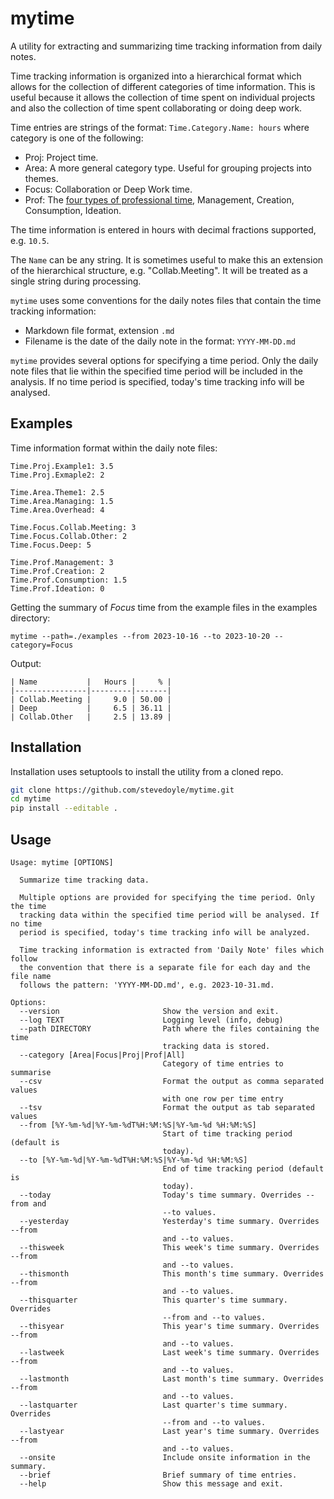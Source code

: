 # mytime

A utility for extracting and summarizing time tracking information from daily
notes.

Time tracking information is organized into a hierarchical format which allows
for the collection of different categories of time information. This is useful
because it allows the collection of time spent on individual projects and also
the collection of time spent collaborating or doing deep work.

Time entries are strings of the format: `Time.Category.Name: hours` where
category is one of the following:

- Proj: Project time.
- Area: A more general category type. Useful for grouping projects into themes.
- Focus: Collaboration or Deep Work time.
- Prof: The [four types of professional time](https://www.sahilbloom.com/newsletter/the-4-types-of-professional-time?ref=mattrutherford.co.uk), Management, Creation, Consumption, Ideation.

The time information is entered in hours with decimal fractions supported, e.g. `10.5`.

The `Name` can be any string. It is sometimes useful to make this an extension
of the hierarchical structure, e.g. "Collab.Meeting". It will be treated as a
single string during processing.

`mytime` uses some conventions for the daily notes files that contain the time
tracking information:

- Markdown file format, extension `.md`
- Filename is the date of the daily note in the format: `YYYY-MM-DD.md`

`mytime` provides several options for specifying a time period. Only the daily
note files that lie within the specified time period will be included in the
analysis. If no time period is specified, today's time tracking info will be
analysed.

## Examples

Time information format within the daily note files:

```
Time.Proj.Example1: 3.5
Time.Proj.Exmaple2: 2

Time.Area.Theme1: 2.5
Time.Area.Managing: 1.5
Time.Area.Overhead: 4

Time.Focus.Collab.Meeting: 3
Time.Focus.Collab.Other: 2
Time.Focus.Deep: 5

Time.Prof.Management: 3
Time.Prof.Creation: 2
Time.Prof.Consumption: 1.5
Time.Prof.Ideation: 0
```

Getting the summary of *Focus* time from the example files in the examples directory:
```
mytime --path=./examples --from 2023-10-16 --to 2023-10-20 --category=Focus
```

Output:
```text
| Name           |   Hours |     % |
|----------------|---------|-------|
| Collab.Meeting |     9.0 | 50.00 |
| Deep           |     6.5 | 36.11 |
| Collab.Other   |     2.5 | 13.89 |
```



## Installation

Installation uses setuptools to install the utility from a cloned repo.

```bash
git clone https://github.com/stevedoyle/mytime.git
cd mytime
pip install --editable .
```

## Usage

```
Usage: mytime [OPTIONS]

  Summarize time tracking data.

  Multiple options are provided for specifying the time period. Only the time
  tracking data within the specified time period will be analysed. If no time
  period is specified, today's time tracking info will be analyzed.

  Time tracking information is extracted from 'Daily Note' files which follow
  the convention that there is a separate file for each day and the file name
  follows the pattern: 'YYYY-MM-DD.md', e.g. 2023-10-31.md.

Options:
  --version                       Show the version and exit.
  --log TEXT                      Logging level (info, debug)
  --path DIRECTORY                Path where the files containing the time
                                  tracking data is stored.
  --category [Area|Focus|Proj|Prof|All]
                                  Category of time entries to summarise
  --csv                           Format the output as comma separated values
                                  with one row per time entry
  --tsv                           Format the output as tab separated values
  --from [%Y-%m-%d|%Y-%m-%dT%H:%M:%S|%Y-%m-%d %H:%M:%S]
                                  Start of time tracking period (default is
                                  today).
  --to [%Y-%m-%d|%Y-%m-%dT%H:%M:%S|%Y-%m-%d %H:%M:%S]
                                  End of time tracking period (default is
                                  today).
  --today                         Today's time summary. Overrides --from and
                                  --to values.
  --yesterday                     Yesterday's time summary. Overrides --from
                                  and --to values.
  --thisweek                      This week's time summary. Overrides --from
                                  and --to values.
  --thismonth                     This month's time summary. Overrides --from
                                  and --to values.
  --thisquarter                   This quarter's time summary. Overrides
                                  --from and --to values.
  --thisyear                      This year's time summary. Overrides --from
                                  and --to values.
  --lastweek                      Last week's time summary. Overrides --from
                                  and --to values.
  --lastmonth                     Last month's time summary. Overrides --from
                                  and --to values.
  --lastquarter                   Last quarter's time summary. Overrides
                                  --from and --to values.
  --lastyear                      Last year's time summary. Overrides --from
                                  and --to values.
  --onsite                        Include onsite information in the summary.
  --brief                         Brief summary of time entries.
  --help                          Show this message and exit.
```
